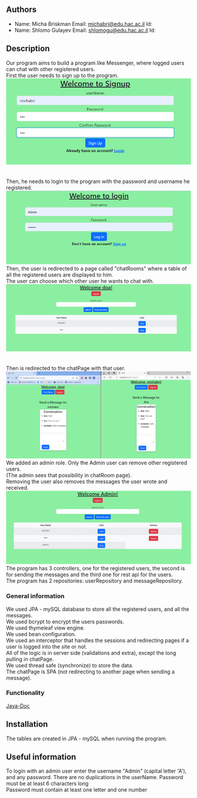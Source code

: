 ## Authors
* Name: Micha Briskman  Email: michabri@edu.hac.ac.il Id: 
* Name: Shlomo Gulayev Email: shlomogu@edu.hac.ac.il Id: 

## Description
Our program aims to build a program like Messenger, where logged users can chat with other registered users.<br>
First the user needs to sign up to the program.</br>
![](imgs/signUpPage.png)
</br></br></br>
Then, he needs to login to the program with the password and username
he registered.<br>
![](imgs/loginPage.png)
Then, the user is redirected to a page called "chatRooms" where a table of all the registered users are displayed to him. <br>
The user can choose which other user he wants to chat with.</br>
![](imgs/chatRoomPage.png)
</br></br></br>
Then is redirected to the chatPage with that user.
![](imgs/chatTwoBrowsers.png)
We added an admin role. Only the Admin user can remove other registered users. <br>
(The admin sees that possibility in chatRoom page). <br>
Removing the user also removes the messages the user wrote and received. <br>
![](imgs/Admin.png)
The program has 3 controllers, one for the registered users, the second is for sending the messages and the third one
for rest api for the users. <br>
The program has 2 repositories: userRepository and messageRepository.

### General information
We used JPA - mySQL database to store all the registered users, and all the messages. <br>
We used bcrypt to encrypt the users passwords. <br>
We used thymeleaf view engine. <br>
We used bean configuration. <br>
We used an interceptor that handles the sessions and redirecting pages if a user is logged into the site or not.<br>
All of the logic is in server side (validations and extra), except the long pulling in chatPage. <br>
We used thread safe (synchronize) to store the data. <br>
The chatPage is SPA (not redirecting to another page when sending a message). 
### Functionality
<a href="./doc/index.html">Java-Doc</a>

## Installation
The tables are created in JPA - mySQL when running the program.

## Useful information
To login with an admin user enter the username "Admin" (capital letter 'A'), and any password.
There are no duplications in the userName.
Password must be at least 6 characters long <br>
Password must contain at least one letter and one number
